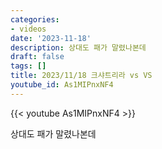 ```yaml
---
categories:
- videos
date: '2023-11-18'
description: 상대도 패가 말렸나본데
draft: false
tags: []
title: 2023/11/18 크샤트리라 vs VS
youtube_id: As1MIPnxNF4
---
```



{{< youtube As1MIPnxNF4 >}}

상대도 패가 말렸나본데
